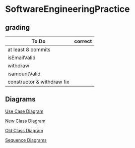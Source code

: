 # SoftwareEngineeringPractice
## grading

To Do | correct
---|---
at least 8 commits|
isEmailValid|
withdraw|
isamountValid|
constructor & withdraw fix|

## Diagrams
[Use Case Diagram](https://drive.google.com/file/d/1TZBnwLbrYzN_rtDHoG7ovTYLz4JMTDst/view?usp=sharing)

[New Class Diagram](https://drive.google.com/file/d/1gzqQ0AXBI24RddafcyB61s94ZGXCrN8U/view?usp=sharing)

[Old Class Diagram](https://drive.google.com/file/d/1tpF8CfgXYkLrL0un2yI6m4j5sFMbGtDJ/view?usp=sharing)

[Sequence Diagrams](https://drive.google.com/file/d/1DDU6xHk5p2GxctTS-8zssBviHr1isZig/view?usp=sharing)
